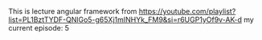 This is lecture angular framework from https://youtube.com/playlist?list=PL1BztTYDF-QNlGo5-g65Xj1mINHYk_FM9&si=r6UGP1yOf9v-AK-d
my current episode: 5

